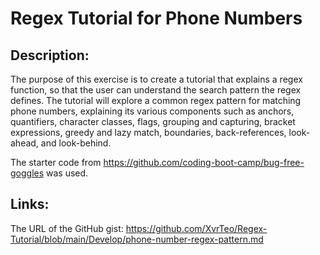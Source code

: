 # Regex Tutorial for Phone Numbers

## Description:

The purpose of this exercise is to create a tutorial that explains a regex function, so that the user can understand the search pattern the regex defines. The tutorial will explore a common regex pattern for matching phone numbers, explaining its various components such as anchors, quantifiers, character classes, flags, grouping and capturing, bracket expressions, greedy and lazy match, boundaries, back-references, look-ahead, and look-behind.

The starter code from https://github.com/coding-boot-camp/bug-free-goggles was used.

## Links:

The URL of the GitHub gist: https://github.com/XvrTeo/Regex-Tutorial/blob/main/Develop/phone-number-regex-pattern.md
